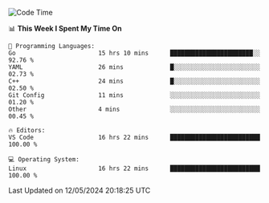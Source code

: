 
<!--START_SECTION:waka-->
![Code Time](http://img.shields.io/badge/Code%20Time-561%20hrs%2012%20mins-blue)

📊 **This Week I Spent My Time On** 

```text
💬 Programming Languages: 
Go                       15 hrs 10 mins      ███████████████████████░░   92.76 % 
YAML                     26 mins             █░░░░░░░░░░░░░░░░░░░░░░░░   02.73 % 
C++                      24 mins             █░░░░░░░░░░░░░░░░░░░░░░░░   02.50 % 
Git Config               11 mins             ░░░░░░░░░░░░░░░░░░░░░░░░░   01.20 % 
Other                    4 mins              ░░░░░░░░░░░░░░░░░░░░░░░░░   00.45 % 

🔥 Editors: 
VS Code                  16 hrs 22 mins      █████████████████████████   100.00 % 

💻 Operating System: 
Linux                    16 hrs 22 mins      █████████████████████████   100.00 % 
```


 Last Updated on 12/05/2024 20:18:25 UTC
<!--END_SECTION:waka-->
